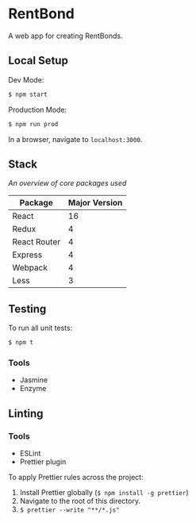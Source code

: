 # RentBond

A web app for creating RentBonds.

## Local Setup

Dev Mode:

```bash
$ npm start
```

Production Mode:

```bash
$ npm run prod
```

In a browser, navigate to `localhost:3000`.

## Stack

_An overview of core packages used_

| Package      | Major Version |
| ------------ | ------------- |
| React        | 16            |
| Redux        | 4             |
| React Router | 4             |
| Express      | 4             |
| Webpack      | 4             |
| Less         | 3             |

## Testing

To run all unit tests:

```bash
$ npm t
```

### Tools

- Jasmine
- Enzyme

## Linting

### Tools

- ESLint
- Prettier plugin

To apply Prettier rules across the project:

1.  Install Prettier globally (`$ npm install -g prettier`)
2.  Navigate to the root of this directory.
3.  `$ prettier --write "**/*.js"`
